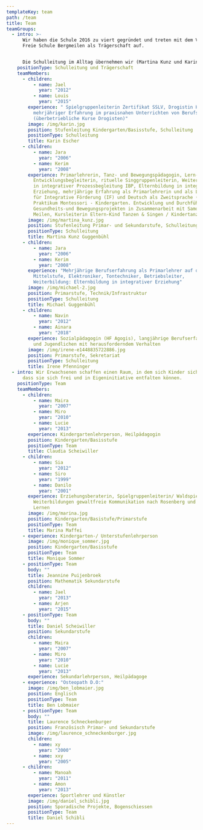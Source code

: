```yaml
---
templateKey: team
path: /team
title: Team
teamGroups:
  - intro: >-
      Wir haben die Schule 2016 zu viert gegründet und treten mit dem Verein
      Freie Schule Bergmeilen als Trägerschaft auf.


      Die Schulleitung im Alltag übernehmen wir (Martina Kunz und Karin Escher) zu zweit. Wir treffen möglichst viele Entscheidungen im Team.
    positionType: Schulleitung und Trägerschaft
    teamMembers:
      - children:
          - name: Jael
            year: "2012"
          - name: Louis
            year: "2015"
        experience: " Spielgruppenleiterin Zertifikat SSLV, Drogistin HF mit
          mehrjähriger Erfahrung im praxisnahen Unterrichten von Berufsschülern
          (überbetriebliche Kurse Drogisten)"
        image: /img/karin.jpg
        position: Stufenleitung Kindergarten/Basisstufe, Schulleitung
        positionType: Schulleitung
        title: Karin Escher
      - children:
          - name: Jara
            year: "2006"
          - name: Kerim
            year: "2008"
        experience: Primarlehrerin, Tanz- und Bewegungspädagogin, Lern- und
          Entwicklungsbegleiterin, rituelle Singgruppenleiterin, Weiterbildung
          in integrativer Prozessbegleitung IBP, Elternbildung in integrativer
          Erziehung, mehrjährige Erfahrung als Primarlehrerin und als Lehrperson
          für Integrative Förderung (IF) und Deutsch als Zweitsprache (DaZ).
          Praktikum Montessori - Kindergarten. Entwicklung und Durchführung von
          Gesundheits-und Bewegungsprojekten in Zusammenarbeit mit Samowar
          Meilen, Kursleiterin Eltern-Kind Tanzen & Singen / Kindertanzen.
        image: /img/martina_kunz.jpg
        position: Stufenleitung Primar- und Sekundarstufe, Schulleitung
        positionType: Schulleitung
        title: Martina Kunz Guggenbühl
      - children:
          - name: Jara
            year: "2006"
          - name: Kerim
            year: "2008"
        experience: "Mehrjährige Berufserfahrung als Primarlehrer auf der Unter-und
          Mittelstufe, Elektroniker, Tontechniker, Betriebsleiter,
          Weiterbildung: Elternbildung in integrativer Erziehung"
        image: /img/michael-2.jpg
        position: Primarstufe, Technik/Infrastruktur
        positionType: Schulleitung
        title: Michael Guggenbühl
      - children:
          - name: Navin
            year: "2012"
          - name: Ainara
            year: "2018"
        experience: Sozialpädagogin (HF Agogis), langjährige Berufserfahrung mit Kindern
          und Jugendlichen mit herausforderndem Verhalten
        image: /img/irene-e1448835722886.jpg
        position: Primarstufe, Sekretariat
        positionType: Schulleitung
        title: Irene Pfenninger
  - intro: Wir Erwachsenen schaffen einen Raum, in dem sich Kinder sicher fühlen, so
      dass sie sich frei und in Eigeninitiative entfalten können.
    positionType: Team
    teamMembers:
      - children:
          - name: Maira
            year: "2007"
          - name: Miro
            year: "2010"
          - name: Lucie
            year: "2013"
        experience: Kindergartenlehrperson, Heilpädagogin
        position: Kindergarten/Basisstufe
        positionType: Team
        title: Claudia Scheiwiller
      - children:
          - name: Sia
            year: "2012"
          - name: Siro
            year: "1999"
          - name: Danilo
            year: "2001"
        experience: Erziehungsberaterin, Spielgruppenleiterin/ Waldspielgruppenleiterin,
          Weiterbildungen gewaltfreie Kommunikation nach Rosenberg und  natives
          Lernen
        image: /img/marina.jpg
        position: Kindergarten/Basistufe/Primarstufe
        positionType: Team
        title: Marina Maffei
      - experience: Kindergarten-/ Unterstufenlehrperson
        image: /img/monique_sommer.jpg
        position: Kindergarten/Basisstufe
        positionType: Team
        title: Monique Sommer
      - positionType: Team
        body: ""
        title: Jeannine Puijenbroek
        position: Mathematik Sekundarstufe
        children:
          - name: Jael
            year: "2013"
          - name: Arjen
            year: "2015"
      - positionType: Team
        body: ""
        title: Daniel Scheiwiller
        position: Sekundarstufe
        children:
          - name: Maira
            year: "2007"
          - name: Miro
            year: "2010"
          - name: Lucie
            year: "2013"
        experience: Sekundarlehrperson, Heilpädagoge
      - experience: "Osteopath D.O:"
        image: /img/ben_lobmaier.jpg
        position: Englisch
        positionType: Team
        title: Ben Lobmaier
      - positionType: Team
        body: ""
        title: Laurence Schneckenburger
        position: Französisch Primar- und Sekundarstufe
        image: /img/laurence_schneckenburger.jpg
        children:
          - name: xy
            year: "2000"
          - name: xxy
            year: "2005"
      - children:
          - name: Manoah
            year: "2011"
          - name: Amon
            year: "2013"
        experience: Sportlehrer und Künstler
        image: /img/daniel_schibli.jpg
        position: Sporadische Projekte, Bogenschiessen
        positionType: Team
        title: Daniel Schibli
---
```

